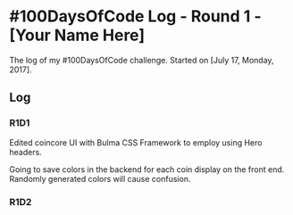# #100DaysOfCode Log - Round 1 - [Your Name Here]

The log of my #100DaysOfCode challenge. Started on [July 17, Monday, 2017].

## Log

### R1D1 
Edited coincore UI with Bulma CSS Framework to employ using Hero headers.

Going to save colors in the backend for each coin display on the front end. Randomly generated colors will cause confusion.
### R1D2
